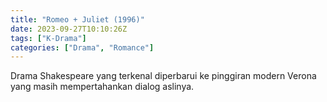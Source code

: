```yaml
---
title: "Romeo + Juliet (1996)"
date: 2023-09-27T10:10:26Z
tags: ["K-Drama"]
categories: ["Drama", "Romance"]
---
```


Drama Shakespeare yang terkenal diperbarui ke pinggiran modern Verona yang masih mempertahankan dialog aslinya.

<mux-player stream-type="on-demand"
  src="https://kp3d-my.sharepoint.com/personal/ryoo_kp3d_onmicrosoft_com/_layouts/15/download.aspx?share=EdGh09JjDJpHvgXgsgkdrgsBQJB8sWU35XSsjIUkFrRehw" metadata-video-title="Romeo + Juliet (1996)" prefer-playback="mse" controls>
  </mux-player>
  
  
  <script src="https://cdn.jsdelivr.net/npm/@mux/mux-player"></script>
  
 <script id="YhYyZeqgRjzlCHSWzZR7wJoYxbx2TG4Xbta3xDX02SsA" type="application/ld+json">
 {
  "@context": "https://schema.org/",
  "@type": "VideoObject",
  "name": "Romeo + Juliet (1996)",
  "contentUrl": "https://stream.mux.com/YhYyZeqgRjzlCHSWzZR7wJoYxbx2TG4Xbta3xDX02SsA.m3u8",
  "thumbnailUrl": "https://www.themoviedb.org/t/p/original/ldK4us8kCaezfQTngN9Aq0dnHil.jpg?width=314&fit_mode=preserve&time=25",
  "uploadDate": "2023-09-27T10:10:26Z",
}

</script>